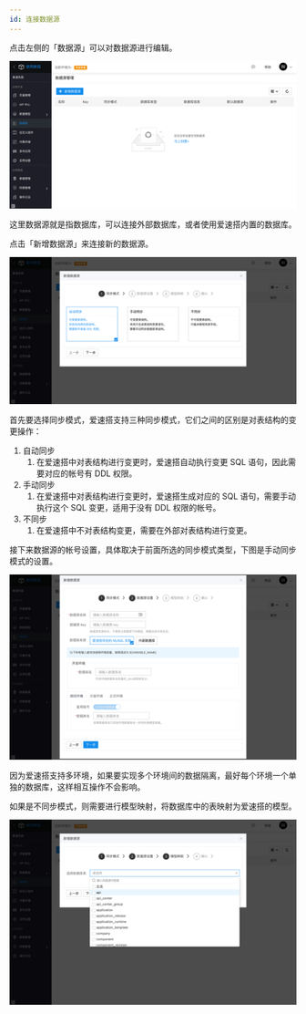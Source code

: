 ```yaml
---
id: 连接数据源
---
```


点击左侧的「数据源」可以对数据源进行编辑。

![image.png](/img/快速入门/连接数据源/datasource.png)

这里数据源就是指数据库，可以连接外部数据库，或者使用爱速搭内置的数据库。

点击「新增数据源」来连接新的数据源。

![image.png](/img/快速入门/连接数据源/ds-type.png)

首先要选择同步模式，爱速搭支持三种同步模式，它们之间的区别是对表结构的变更操作：

1. 自动同步
   1. 在爱速搭中对表结构进行变更时，爱速搭自动执行变更 SQL 语句，因此需要对应的帐号有 DDL 权限。
2. 手动同步
   1. 在爱速搭中对表结构进行变更时，爱速搭生成对应的 SQL 语句，需要手动执行这个 SQL 变更，适用于没有 DDL 权限的帐号。
3. 不同步
   1. 在爱速搭中不对表结构变更，需要在外部对表结构进行变更。

接下来数据源的帐号设置，具体取决于前面所选的同步模式类型，下图是手动同步模式的设置。

![image.png](/img/快速入门/连接数据源/ds-config.png)

因为爱速搭支持多环境，如果要实现多个环境间的数据隔离，最好每个环境一个单独的数据库，这样相互操作不会影响。

如果是不同步模式，则需要进行模型映射，将数据库中的表映射为爱速搭的模型。

![image.png](/img/快速入门/连接数据源/ds-mapping.png)
